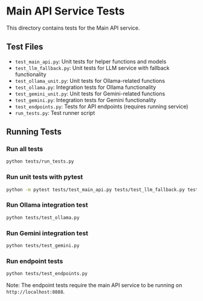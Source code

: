 # Main API Service Tests

This directory contains tests for the Main API service.

## Test Files

- `test_main_api.py`: Unit tests for helper functions and models
- `test_llm_fallback.py`: Unit tests for LLM service with fallback functionality
- `test_ollama_unit.py`: Unit tests for Ollama-related functions
- `test_ollama.py`: Integration tests for Ollama functionality
- `test_gemini_unit.py`: Unit tests for Gemini-related functions
- `test_gemini.py`: Integration tests for Gemini functionality
- `test_endpoints.py`: Tests for API endpoints (requires running service)
- `run_tests.py`: Test runner script

## Running Tests

### Run all tests

```bash
python tests/run_tests.py
```

### Run unit tests with pytest

```bash
python -m pytest tests/test_main_api.py tests/test_llm_fallback.py tests/test_ollama_unit.py tests/test_gemini_unit.py -v
```

### Run Ollama integration test

```bash
python tests/test_ollama.py
```

### Run Gemini integration test

```bash
python tests/test_gemini.py
```

### Run endpoint tests

```bash
python tests/test_endpoints.py
```

Note: The endpoint tests require the main API service to be running on `http://localhost:8888`.